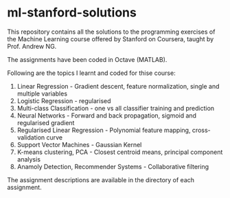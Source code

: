 # ml-stanford-solutions

This repository contains all the solutions to the programming exercises of the Machine Learning course offered by Stanford on Coursera, taught by Prof. Andrew NG.

The assignments have been coded in Octave (MATLAB).

Following are the topics I learnt and coded for thise course:

1. Linear Regression - Gradient descent, feature normalization, single and multiple variables
2. Logistic Regression - regularised
3. Multi-class Classification - one vs all classifier training and prediction
4. Neural Networks - Forward and back propagation, sigmoid and regularised gradient
5. Regularised Linear Regression - Polynomial feature mapping, cross-validation curve
6. Support Vector Machines - Gaussian Kernel
7. K-means clustering, PCA - Closest centroid means, principal component analysis
8. Anamoly Detection, Recommender Systems - Collaborative filtering

The assignment descriptions are available in the directory of each assignment.
